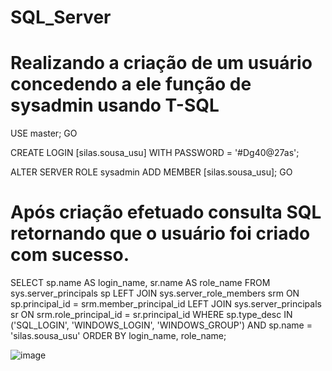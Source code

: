 # SQL_Server

# Realizando a criação de um usuário concedendo a ele função de sysadmin usando T-SQL

USE master;
GO

CREATE LOGIN [silas.sousa_usu] WITH PASSWORD = '#Dg40@27as';

ALTER SERVER ROLE sysadmin ADD MEMBER [silas.sousa_usu];
GO


<h1>Após criação efetuado consulta SQL retornando que o usuário foi criado com sucesso.</h1>


SELECT 
    sp.name AS login_name, 
    sr.name AS role_name
FROM 
    sys.server_principals sp
    LEFT JOIN sys.server_role_members srm ON sp.principal_id = srm.member_principal_id
    LEFT JOIN sys.server_principals sr ON srm.role_principal_id = sr.principal_id
WHERE 
    sp.type_desc IN ('SQL_LOGIN', 'WINDOWS_LOGIN', 'WINDOWS_GROUP')
	AND sp.name = 'silas.sousa_usu'
ORDER BY 
    login_name, role_name;
    
    
   ![image](https://user-images.githubusercontent.com/69328711/226206096-01813ca5-774f-4139-be4d-c4c8ae97310d.png)
